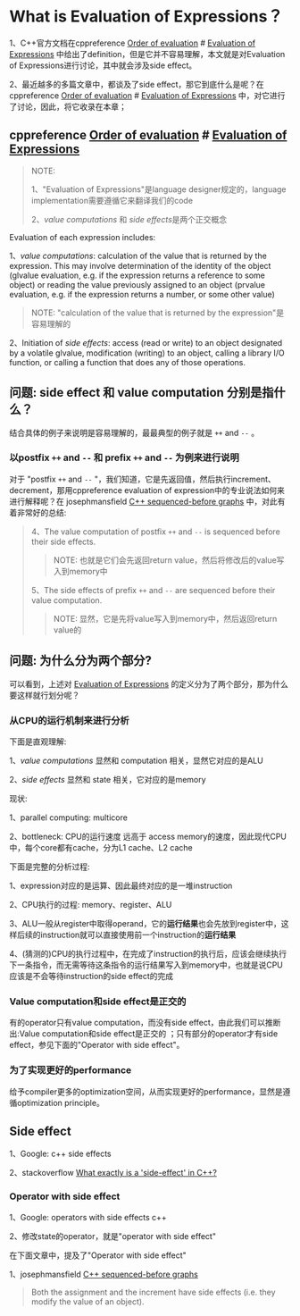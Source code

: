 # What is Evaluation of Expressions？

1、C++官方文档在cppreference [Order of evaluation](https://en.cppreference.com/w/cpp/language/eval_order) # [Evaluation of Expressions](https://en.cppreference.com/w/cpp/language/eval_order#Evaluation_of_Expressions) 中给出了definition，但是它并不容易理解，本文就是对Evaluation of Expressions进行讨论，其中就会涉及side effect。

2、最近越多的多篇文章中，都谈及了side effect，那它到底什么是呢？在cppreference [Order of evaluation](https://en.cppreference.com/w/cpp/language/eval_order) # [Evaluation of Expressions](https://en.cppreference.com/w/cpp/language/eval_order#Evaluation_of_Expressions) 中，对它进行了讨论，因此，将它收录在本章；

## cppreference [Order of evaluation](https://en.cppreference.com/w/cpp/language/eval_order) # [Evaluation of Expressions](https://en.cppreference.com/w/cpp/language/eval_order#Evaluation_of_Expressions) 

> NOTE: 
>
> 1、"Evaluation of Expressions"是language designer规定的，language implementation需要遵循它来翻译我们的code
>
> 2、*value computations* 和 *side effects*是两个正交概念

Evaluation of each expression includes:

1、*value computations*: calculation of the value that is returned by the expression. This may involve determination of the identity of the object (glvalue evaluation, e.g. if the expression returns a reference to some object) or reading the value previously assigned to an object (prvalue evaluation, e.g. if the expression returns a number, or some other value)

> NOTE: "calculation of the value that is returned by the expression"是容易理解的

2、Initiation of *side effects*: access (read or write) to an object designated by a volatile glvalue, modification (writing) to an object, calling a library I/O function, or calling a function that does any of those operations.



## 问题: side effect 和 value computation 分别是指什么？

结合具体的例子来说明是容易理解的，最最典型的例子就是 `++` and `--` 。

### 以postfix `++` and `--` 和 prefix `++` and `--` 为例来进行说明

对于 "postfix `++` and `--` "，我们知道，它是先返回值，然后执行increment、decrement，那用cppreference evaluation of expression中的专业说法如何来进行解释呢？在 josephmansfield [C++ sequenced-before graphs](https://josephmansfield.uk/articles/c++-sequenced-before-graphs.html) 中，对此有着非常好的总结:

> 4、The value computation of postfix `++` and `--` is sequenced before their side effects.
>
> > NOTE: 也就是它们会先返回return value，然后将修改后的value写入到memory中
>
> 5、The side effects of prefix `++` and `--` are sequenced before their value computation.
>
> > NOTE: 显然，它是先将value写入到memory中，然后返回return value的



## 问题: 为什么分为两个部分?

可以看到，上述对 [Evaluation of Expressions](https://en.cppreference.com/w/cpp/language/eval_order#Evaluation_of_Expressions) 的定义分为了两个部分，那为什么要这样就行划分呢？



### 从CPU的运行机制来进行分析

下面是直观理解:

1、*value computations* 显然和 computation 相关，显然它对应的是ALU

2、*side effects* 显然和 state 相关，它对应的是memory

现状:

1、parallel computing: multicore

2、bottleneck: CPU的运行速度 远高于 access memory的速度，因此现代CPU中，每个core都有cache，分为L1 cache、L2 cache

下面是完整的分析过程: 

1、expression对应的是运算、因此最终对应的是一堆instruction

2、CPU执行的过程: memory、register、ALU

3、ALU一般从register中取得operand，它的**运行结果**也会先放到register中，这样后续的instruction就可以直接使用前一个instruction的**运行结果**

4、(猜测的)CPU的执行过程中，在完成了instruction的执行后，应该会继续执行下一条指令，而无需等待这条指令的运行结果写入到memory中，也就是说CPU应该是不会等待instruction的side effect的完成

### Value computation和side effect是正交的

有的operator只有value computation，而没有side effect，由此我们可以推断出:Value computation和side effect是正交的 ；只有部分的operator才有side effect，参见下面的"Operator with side effect"。

### 为了实现更好的performance

给予compiler更多的optimization空间，从而实现更好的performance，显然是遵循optimization principle。



## Side effect



1、Google: c++ side effects

2、stackoverflow [What exactly is a 'side-effect' in C++?](https://stackoverflow.com/questions/9563600/what-exactly-is-a-side-effect-in-c)



### Operator with side effect

1、Google: operators with side effects c++

2、修改state的operator，就是"operator with side effect"

在下面文章中，提及了"Operator with side effect"

1、josephmansfield [C++ sequenced-before graphs](https://josephmansfield.uk/articles/c++-sequenced-before-graphs.html)

> Both the assignment and the increment have side effects (i.e. they modify the value of an object).


